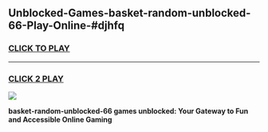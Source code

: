 
## Unblocked-Games-basket-random-unblocked-66-Play-Online-#djhfq
<h3>
<a href="https://premium.freeplayer.one?title=basket-random-unblocked-66&ref=27F">CLICK TO PLAY</a></h3>
<hr>

<h3>
<a href="https://premium.freeplayer.one?title=basket-random-unblocked-66&ref=27F">CLICK 2 PLAY</a>
  
</h3>

<a href="https://premium.freeplayer.one?title=basket-random-unblocked-66&ref=27F"><img src="https://clearcache.store/games.png"></a>


**basket-random-unblocked-66 games unblocked: Your Gateway to Fun and Accessible Online Gaming**

